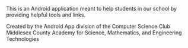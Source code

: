 This is an Android application meant to help students in our school by providing helpful tools and links.


Created by the Android App division of the Computer Science Club
Middlesex County Academy for Science, Mathematics, and Engineering Technologies